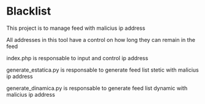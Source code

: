 # Blacklist

This project is to manage feed with malicius ip address

All addresses in this tool have a control on how long they can remain in the feed

index.php is responsable to input and control ip address

generate_estatica.py is responsable to generate feed list stetic with malicius ip address  

generate_dinamica.py is responsable to generate feed list dynamic with malicius ip address
